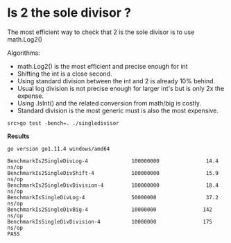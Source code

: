 # Is 2 the sole divisor ?

The most efficient way to check that 2 is the sole divisor is to use math.Log2()

Algorithms:
- math.Log2() is the most efficient and precise enough for int
- Shifting the int is a close second.
- Using standard division between the int and 2 is already 10% behind.
- Usual log division is not precise enough for larger int's but is only 2x the expense.
- Using .IsInt() and the related conversion from math/big is costly.
- Standard division is the most generic must is also the most expensive.

`src>go test -bench=. ./singledivisor` 

**Results**

```
go version go1.11.4 windows/amd64

BenchmarkIs2SingleDivLog-4              100000000               14.4 ns/op
BenchmarkIs2SingleDivShift-4            100000000               15.9 ns/op
BenchmarkIs2SingleDivDivision-4         100000000               18.4 ns/op
BenchmarkIsSingleDivLog-4               50000000                37.2 ns/op
BenchmarkIs2SingleDivBig-4              10000000               142 ns/op
BenchmarkIsSingleDivDivision-4          10000000               175 ns/op
PASS   
```

 
 
 